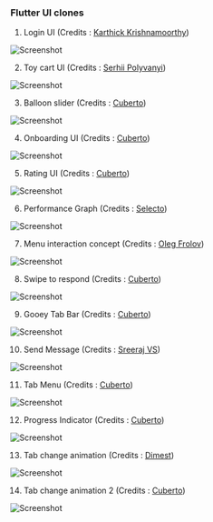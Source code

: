 ### Flutter UI clones

1. Login UI
(Credits : [Karthick Krishnamoorthy](https://dribbble.com/shots/6969883--001-Sign-up-form-DailyUI-challenge))

![Screenshot](login_ui.png)


2. Toy cart UI
(Credits : [Serhii Polyvanyi](https://dribbble.com/shots/6975747-Mobile-App-for-Toy-Store-Inner-screens))

![Screenshot](toy_cart_ui.png)


3. Balloon slider
(Credits : [Cuberto](https://dribbble.com/shots/6549207-Balloon-Slider-Control))

![Screenshot](balloon_slider.gif)


4. Onboarding UI
(Credits : [Cuberto](https://dribbble.com/shots/6654320-Animated-Onboarding-Screens))

![Screenshot](onboarding_ui.gif)


5. Rating UI
(Credits : [Cuberto](https://dribbble.com/shots/7060121-Rate-your-ride-animated-SWIFT))

![Screenshot](rating_ui.gif)


6. Performance Graph
(Credits : [Selecto](https://dribbble.com/shots/7112902-Soccer-player-profile))

![Screenshot](performance_graph.gif)


7. Menu interaction concept
(Credits : [Oleg Frolov](https://dribbble.com/shots/7197834-Menu-Interaction-Concept))

![Screenshot](menu_interaction_concept.gif)


8. Swipe to respond
(Credits : [Cuberto](https://dribbble.com/shots/5961284-Gooey-Cell-Open-Source))

![Screenshot](swipe_to_respond.gif)


9. Gooey Tab Bar
(Credits : [Cuberto](https://dribbble.com/shots/6233130-Gooey-Tab-Bar))

![Screenshot](gooey_tab_bar.gif)


10. Send Message
(Credits : [Sreeraj VS](https://dribbble.com/shots/7274417-Message-Sent-Successfully-Micro-interaction))

![Screenshot](send_message.gif)


11. Tab Menu
(Credits : [Cuberto](https://dribbble.com/shots/6482411-Alternative-Facebook-Menu))

![Screenshot](tab_menu.gif)


12. Progress Indicator
(Credits : [Cuberto](https://dribbble.com/shots/6441572-Water-electrolyte-Imbalance-App))

![Screenshot](progress_indicator.gif)


13. Tab change animation
(Credits : [Dimest](https://dribbble.com/shots/4201234-Tab-bar-icons))

![Screenshot](tab_change_anim.gif)


14. Tab change animation 2
(Credits : [Cuberto](https://dribbble.com/shots/5660844-Flashy-Tab-Bar-Open-Source))

![Screenshot](tab_change_anim_2.gif)